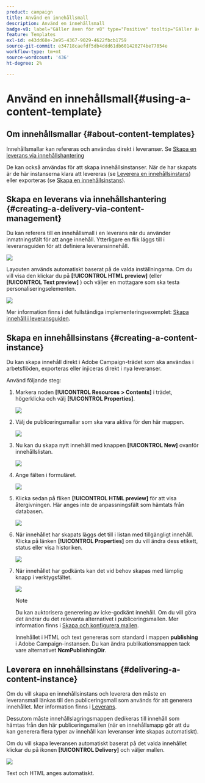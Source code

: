 ```yaml
---
product: campaign
title: Använd en innehållsmall
description: Använd en innehållsmall
badge-v8: label="Gäller även för v8" type="Positive" tooltip="Gäller även Campaign v8"
feature: Templates
exl-id: e43dd68e-2e95-4367-9029-4622fbcb1759
source-git-commit: e34718caefdf5db4ddd61db601420274be77054e
workflow-type: tm+mt
source-wordcount: '436'
ht-degree: 2%

---
```


# Använd en innehållsmall{#using-a-content-template}



## Om innehållsmallar {#about-content-templates}

Innehållsmallar kan refereras och användas direkt i leveranser. Se [Skapa en leverans via innehållshantering](#creating-a-delivery-via-content-management)

De kan också användas för att skapa innehållsinstanser. När de har skapats är de här instanserna klara att levereras (se [Leverera en innehållsinstans](#delivering-a-content-instance)) eller exporteras (se [Skapa en innehållsinstans](#creating-a-content-instance)).

## Skapa en leverans via innehållshantering {#creating-a-delivery-via-content-management}

Du kan referera till en innehållsmall i en leverans när du använder inmatningsfält för att ange innehåll. Ytterligare en flik läggs till i leveransguiden för att definiera leveransinnehåll.

![](assets/s_ncs_content_deliver_a_content.png)

Layouten används automatiskt baserat på de valda inställningarna. Om du vill visa den klickar du på **[!UICONTROL HTML preview]** (eller **[!UICONTROL Text preview]** ) och väljer en mottagare som ska testa personaliseringselementen.

![](assets/s_ncs_content_deliver_a_content_html.png)

Mer information finns i det fullständiga implementeringsexemplet: [Skapa innehåll i leveransguiden](use-case-creating-content-management.md#creating-content-in-the-delivery-wizard).

## Skapa en innehållsinstans {#creating-a-content-instance}

Du kan skapa innehåll direkt i Adobe Campaign-trädet som ska användas i arbetsflöden, exporteras eller injiceras direkt i nya leveranser.

Använd följande steg:

1. Markera noden **[!UICONTROL Resources > Contents]** i trädet, högerklicka och välj **[!UICONTROL Properties]**.

   ![](assets/s_ncs_content_folder_properties.png)

1. Välj de publiceringsmallar som ska vara aktiva för den här mappen.

   ![](assets/s_ncs_content_folder_templates.png)

1. Nu kan du skapa nytt innehåll med knappen **[!UICONTROL New]** ovanför innehållslistan.

   ![](assets/s_ncs_content_folder_create_a_template.png)

1. Ange fälten i formuläret.

   ![](assets/s_ncs_content_folder_use_a_template.png)

1. Klicka sedan på fliken **[!UICONTROL HTML preview]** för att visa återgivningen. Här anges inte de anpassningsfält som hämtats från databasen.

   ![](assets/s_ncs_content_folder_use_a_template_preview.png)

1. När innehållet har skapats läggs det till i listan med tillgängligt innehåll. Klicka på länken **[!UICONTROL Properties]** om du vill ändra dess etikett, status eller visa historiken.

   ![](assets/s_ncs_content_folder_template_properties.png)

1. När innehållet har godkänts kan det vid behov skapas med lämplig knapp i verktygsfältet.

   ![](assets/s_ncs_content_folder_template_generate.png)

   >[!NOTE]
   >
   >Du kan auktorisera generering av icke-godkänt innehåll. Om du vill göra det ändrar du det relevanta alternativet i publiceringsmallen. Mer information finns i [Skapa och konfigurera mallen](publication-templates.md#creating-and-configuring-the-template).

   Innehållet i HTML och text genereras som standard i mappen **publishing** i Adobe Campaign-instansen. Du kan ändra publikationsmappen tack vare alternativet **NcmPublishingDir**.

## Leverera en innehållsinstans {#delivering-a-content-instance}

Om du vill skapa en innehållsinstans och leverera den måste en leveransmall länkas till den publiceringsmall som används för att generera innehållet. Mer information finns i [Leverans](publication-templates.md#delivery).

Dessutom måste innehållslagringsmappen dedikeras till innehåll som hämtas från den här publiceringsmallen (när en innehållsmapp gör att du kan generera flera typer av innehåll kan leveranser inte skapas automatiskt).

Om du vill skapa leveransen automatiskt baserat på det valda innehållet klickar du på ikonen **[!UICONTROL Delivery]** och väljer mallen.

![](assets/s_ncs_content_folder_create_the_delivery.png)

Text och HTML anges automatiskt.
